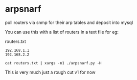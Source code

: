 # arpsnarf
poll routers via snmp for their arp tables and deposit into mysql

You can use this with a list of routers in a text file for eg:

routers.txt
```
192.168.1.1
192.168.2.2
```

```
cat routers.txt | xargs -n1 ./arpsnarf.py -H
```
This is very much just a rough cut v1 for now
